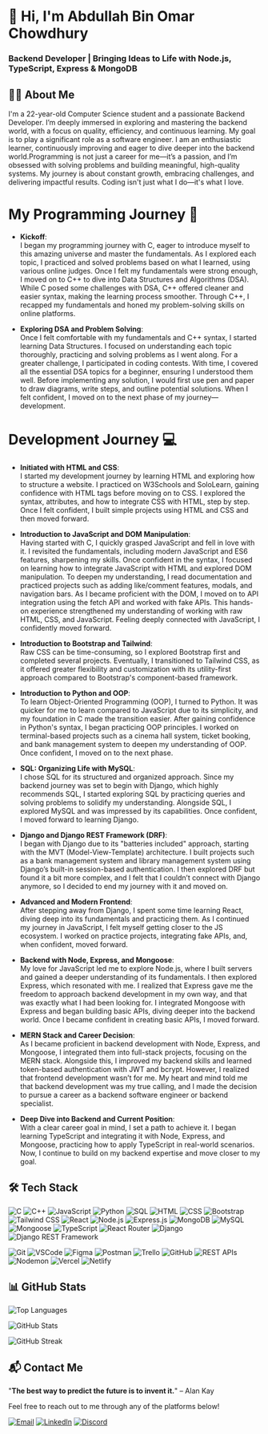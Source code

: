 # 👋 Hi, I'm Abdullah Bin Omar Chowdhury  
### **Backend Developer | Bringing Ideas to Life with Node.js, TypeScript, Express & MongoDB**


## 👨‍💻 About Me
I'm a 22-year-old Computer Science student and a passionate Backend Developer. I’m deeply immersed in exploring and mastering the backend world, with a focus on quality, efficiency, and continuous learning. 
My goal is to play a significant role as a software engineer.
I am an enthusiastic learner, continuously improving and eager to dive deeper into the backend world.Programming is not just a career for me—it’s a passion, and I’m obsessed with solving problems and building meaningful, high-quality systems. My journey is about constant growth, embracing challenges, and delivering impactful results. Coding isn't just what I do—it's what I love.

# My Programming Journey 🚀

- **Kickoff**:  
  I began my programming journey with C, eager to introduce myself to this amazing universe and master the fundamentals. As I explored each topic, I practiced and solved problems based on what I learned, using various online judges. Once I felt my fundamentals were strong enough, I moved on to C++ to dive into Data Structures and Algorithms (DSA). While C posed some challenges with DSA, C++ offered cleaner and easier syntax, making the learning process smoother. Through C++, I recapped my fundamentals and honed my problem-solving skills on online platforms.  

- **Exploring DSA and Problem Solving**:  
  Once I felt comfortable with my fundamentals and C++ syntax, I started learning Data Structures. I focused on understanding each topic thoroughly, practicing and solving problems as I went along. For a greater challenge, I participated in coding contests. With time, I covered all the essential DSA topics for a beginner, ensuring I understood them well. Before implementing any solution, I would first use pen and paper to draw diagrams, write steps, and outline potential solutions. When I felt confident, I moved on to the next phase of my journey—development.  

# Development Journey 💻  

- **Initiated with HTML and CSS**:  
  I started my development journey by learning HTML and exploring how to structure a website. I practiced on W3Schools and SoloLearn, gaining confidence with HTML tags before moving on to CSS. I explored the syntax, attributes, and how to integrate CSS with HTML, step by step. Once I felt confident, I built simple projects using HTML and CSS and then moved forward.  

- **Introduction to JavaScript and DOM Manipulation**:  
  Having started with C, I quickly grasped JavaScript and fell in love with it. I revisited the fundamentals, including modern JavaScript and ES6 features, sharpening my skills. Once confident in the syntax, I focused on learning how to integrate JavaScript with HTML and explored DOM manipulation. To deepen my understanding, I read documentation and practiced projects such as adding like/comment features, modals, and navigation bars. As I became proficient with the DOM, I moved on to API integration using the fetch API and worked with fake APIs. This hands-on experience strengthened my understanding of working with raw HTML, CSS, and JavaScript. Feeling deeply connected with JavaScript, I confidently moved forward.  

- **Introduction to Bootstrap and Tailwind**:  
  Raw CSS can be time-consuming, so I explored Bootstrap first and completed several projects. Eventually, I transitioned to Tailwind CSS, as it offered greater flexibility and customization with its utility-first approach compared to Bootstrap's component-based framework.  

- **Introduction to Python and OOP**:  
  To learn Object-Oriented Programming (OOP), I turned to Python. It was quicker for me to learn compared to JavaScript due to its simplicity, and my foundation in C made the transition easier. After gaining confidence in Python's syntax, I began practicing OOP principles. I worked on terminal-based projects such as a cinema hall system, ticket booking, and bank management system to deepen my understanding of OOP. Once confident, I moved on to the next phase.  

- **SQL: Organizing Life with MySQL**:  
  I chose SQL for its structured and organized approach. Since my backend journey was set to begin with Django, which highly recommends SQL, I started exploring SQL by practicing queries and solving problems to solidify my understanding. Alongside SQL, I explored MySQL and was impressed by its capabilities. Once confident, I moved forward to learning Django.  

- **Django and Django REST Framework (DRF)**:  
  I began with Django due to its "batteries included" approach, starting with the MVT (Model-View-Template) architecture. I built projects such as a bank management system and library management system using Django’s built-in session-based authentication. I then explored DRF but found it a bit more complex, and I felt that I couldn’t connect with Django anymore, so I decided to end my journey with it and moved on.  

- **Advanced and Modern Frontend**:  
  After stepping away from Django, I spent some time learning React, diving deep into its fundamentals and practicing them. As I continued my journey in JavaScript, I felt myself getting closer to the JS ecosystem. I worked on practice projects, integrating fake APIs, and, when confident, moved forward.  

- **Backend with Node, Express, and Mongoose**:  
  My love for JavaScript led me to explore Node.js, where I built servers and gained a deeper understanding of its fundamentals. I then explored Express, which resonated with me. I realized that Express gave me the freedom to approach backend development in my own way, and that was exactly what I had been looking for. I integrated Mongoose with Express and began building basic APIs, diving deeper into the backend world. Once I became confident in creating basic APIs, I moved forward.  

- **MERN Stack and Career Decision**:  
  As I became proficient in backend development with Node, Express, and Mongoose, I integrated them into full-stack projects, focusing on the MERN stack. Alongside this, I improved my backend skills and learned token-based authentication with JWT and bcrypt. However, I realized that frontend development wasn’t for me. My heart and mind told me that backend development was my true calling, and I made the decision to pursue a career as a backend software engineer or backend specialist.  

- **Deep Dive into Backend and Current Position**:  
  With a clear career goal in mind, I set a path to achieve it. I began learning TypeScript and integrating it with Node, Express, and Mongoose, practicing how to apply TypeScript in real-world scenarios. Now, I continue to build on my backend expertise and move closer to my goal.  


## 🛠️ Tech Stack

![C](https://img.shields.io/badge/C-A8B9CC?style=for-the-badge&logo=c&logoColor=white)
![C++](https://img.shields.io/badge/C++-00599C?style=for-the-badge&logo=c%2B%2B&logoColor=white)
![JavaScript](https://img.shields.io/badge/JavaScript-F7DF1E?style=for-the-badge&logo=javascript&logoColor=black)
![Python](https://img.shields.io/badge/Python-3776AB?style=for-the-badge&logo=python&logoColor=white)
![SQL](https://img.shields.io/badge/SQL-4479A1?style=for-the-badge&logo=mysql&logoColor=white)
![HTML](https://img.shields.io/badge/HTML-E34F26?style=for-the-badge&logo=html5&logoColor=white)
![CSS](https://img.shields.io/badge/CSS-1572B6?style=for-the-badge&logo=css3&logoColor=white)
![Bootstrap](https://img.shields.io/badge/Bootstrap-7952B3?style=for-the-badge&logo=bootstrap&logoColor=white)
![Tailwind CSS](https://img.shields.io/badge/TailwindCSS-06B6D4?style=for-the-badge&logo=tailwindcss&logoColor=white)
![React](https://img.shields.io/badge/React-61DAFB?style=for-the-badge&logo=react&logoColor=black)
![Node.js](https://img.shields.io/badge/Node.js-339933?style=for-the-badge&logo=node.js&logoColor=white)
![Express.js](https://img.shields.io/badge/Express.js-000000?style=for-the-badge&logo=express&logoColor=white)
![MongoDB](https://img.shields.io/badge/MongoDB-47A248?style=for-the-badge&logo=mongodb&logoColor=white)
![MySQL](https://img.shields.io/badge/MySQL-4479A1?style=for-the-badge&logo=mysql&logoColor=white)
![Mongoose](https://img.shields.io/badge/Mongoose-880000?style=for-the-badge&logo=mongoose&logoColor=white)
![TypeScript](https://img.shields.io/badge/TypeScript-007ACC?style=for-the-badge&logo=typescript&logoColor=white)
![React Router](https://img.shields.io/badge/React_Router-CA4245?style=for-the-badge&logo=react-router&logoColor=white)
![Django](https://img.shields.io/badge/Django-092E20?style=for-the-badge&logo=django&logoColor=white)
![Django REST Framework](https://img.shields.io/badge/Django_REST_Framework-00796B?style=for-the-badge&logo=django&logoColor=white)

![Git](https://img.shields.io/badge/Git-F05032?style=for-the-badge&logo=git&logoColor=white)
![VSCode](https://img.shields.io/badge/VSCode-007ACC?style=for-the-badge&logo=visual-studio-code&logoColor=white)
![Figma](https://img.shields.io/badge/Figma-F24E1E?style=for-the-badge&logo=figma&logoColor=white)
![Postman](https://img.shields.io/badge/Postman-FF6C37?style=for-the-badge&logo=postman&logoColor=white)
![Trello](https://img.shields.io/badge/Trello-0079BF?style=for-the-badge&logo=trello&logoColor=white)
![GitHub](https://img.shields.io/badge/GitHub-181717?style=for-the-badge&logo=github&logoColor=white)
![REST APIs](https://img.shields.io/badge/REST-02569B?style=for-the-badge&logo=rest&logoColor=white)
![Nodemon](https://img.shields.io/badge/Nodemon-76D04B?style=for-the-badge&logo=nodemon&logoColor=white)
![Vercel](https://img.shields.io/badge/Vercel-000000?style=for-the-badge&logo=vercel&logoColor=white)
![Netlify](https://img.shields.io/badge/Netlify-00C7B7?style=for-the-badge&logo=netlify&logoColor=white)

## 📊 GitHub Stats

![Top Languages](https://github-readme-stats.vercel.app/api/top-langs?username=Abdullah00001&show_icons=true&locale=en&layout=compact)

![GitHub Stats](https://github-readme-stats.vercel.app/api?username=Abdullah00001&show_icons=true&locale=en)

![GitHub Streak](https://github-readme-streak-stats.herokuapp.com/?user=Abdullah00001)


## 📬 Contact Me

"**The best way to predict the future is to invent it.**" – Alan Kay

Feel free to reach out to me through any of the platforms below!

[![Email](https://img.shields.io/badge/Email-@abdullahbinomarchowdhury02@gmail.com-orange?style=flat&logo=gmail)](mailto:abdullahbinomarchowdhury02@gmail.com)
[![LinkedIn](https://img.shields.io/badge/LinkedIn-%40dev--abdullah02-blue?style=flat&logo=linkedin&logoColor=white)](https://www.linkedin.com/in/dev-abdullah02/)
[![Discord](https://img.shields.io/badge/Discord-agentofsea_0.2-7289DA?style=flat&logo=discord&logoColor=white)](https://discord.com/users/agentofsea_0.2)
